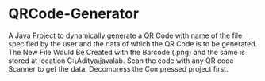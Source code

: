 # QRCode-Generator
A Java Project to dynamically generate a QR Code with name of the file specified by the user and the data of which the QR Code is to be generated. 
The New File Would Be Created with the Barcode (.png) and the same is stored at location C:\Aditya\javalab.
Scan the code with any QR code Scanner to get the data.
Decompress the Compressed project first.
